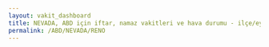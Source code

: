 ```yaml
---
layout: vakit_dashboard
title: NEVADA, ABD için iftar, namaz vakitleri ve hava durumu - ilçe/eyalet seç
permalink: /ABD/NEVADA/RENO
---
```


<script type="text/javascript">
  var GLOBAL_COUNTRY = 'ABD';
  var GLOBAL_CITY = 'NEVADA';
  var GLOBAL_STATE = 'RENO';
  var lat = 72;
  var lon = 21;
</script>
